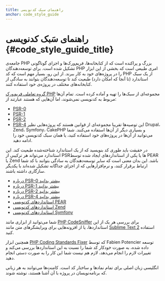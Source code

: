 ```yaml
---
title: راهنمای سبک کدنویسی
anchor: code_style_guide
---
```


# راهنمای سَبک کدنویسی  {#code_style_guide_title}

جامعه‌ی PHP بزرگ و پراکنده است که از کتابخانه‌ها، فریم‌ورک‌ها و اجزای گوناگونی تشکیل شده است. برای توسعه‌دهندگان PHP امری طبیعی است که بخشی از این ابزار را در پروژه‌های خود به کار ببرند. از این رو، بسیار مهم است که کد PHP از یک سبک استاندارد (تا آنجا که امکان دارد) طبعیت کند تا توسعه‌دهندگان بتوانند به سادگی از کتابخانه‌های مختلف در پروژه‌ی خود استفاده کنند.

[گروه تعاملی فریم‌ورک PHP][fig] مجموعه‌ای از سبک‌ها را تهیه و آماده کرده است. تمام آن‌ها مربوط به کدنویسی نمی‌شوند، اما آن‌هایی که هستند عبارتند از:
* [PSR-0][psr0]
* [PSR-1][psr1]
* [PSR-2][psr2]
* [PSR-4][psr4]
این توصیه‌ها تقریبا مجموعه‌ای از قوانین هستند که پروژه‌هایی نظیر Drupal، Zend، Symfony، CakePHP و بسیاری دیگر از آن‌ها استفاده می‌کنند. شما می‌توانید از آن‌ها در پروژه‌های خود استفاده کنید، یا همان سبک کدنویسی خود را ادامه دهید.

در حقیقت باید طوری کد بنویسید که از یک استاندارد شناخته‌شده طبعیت کند. این استاندارد می‌تواند هر ترکیبی از PSRها یا یکی از استانداردهای ایجاد شده توسط PEAR یا Zend باشد. این بدان معنی است که سایر توسعه‌دهندگان به سادگی بتوانند با کد شما ارتباط برقرار کنند، و نرم‌افزارهایی که از اجزای جداگانه تشکیل شده‌اند با یکدیگر سازگاری داشته باشند.

* [درباره PSR-0 بیشتر بدانید][psr0]
* [درباره PSR-1 بیشتر بدانید][psr1]
* [درباره PSR-2 بیشتر بدانید][psr2]
* [درباره PSR-4 بیشتر بدانید][psr4]
* [استانداردهای کدنویسی PEAR][pear-cs]
* [استانداردهای کدنویسی Zend][zend-cs]
* [استانداردهای کدنویسی Symfony][symfony-cs]

شما می‌توانید از ابزاری مانند [PHP CodeSniffer][phpcs] برای بررسی هر یک از این استانداردها، یا از افزونه‌هایی برای ویرایشگرهای متن مانند [Sublime Text 2][st-cs] استفاده کنید.

همچنین ابزار [PHP Coding Standards Fixer][phpcsfixer] که توسط Fabien Potencier توسعه داده شده، به صورت خودکار کد شما را نسبت به این استانداردها بررسی می‌کند و تغییرات لازم را انجام می‌دهد، لازم هم نیست شما این کار را به صورت دستی انجام دهید.

انگلیسی زبان اصلی برای تمام نمادها و ساختار کد است. کامنت‌ها می‌توانند به هر زبانی که برنامه‌نویسان در پروژه با آن آشنا هستند، نوشته شوند.

[fig]: http://www.php-fig.org/
[psr0]: https://github.com/php-fig/fig-standards/blob/master/accepted/PSR-0.md
[psr1]: https://github.com/php-fig/fig-standards/blob/master/accepted/PSR-1-basic-coding-standard.md
[psr2]: https://github.com/php-fig/fig-standards/blob/master/accepted/PSR-2-coding-style-guide.md
[psr4]: https://github.com/php-fig/fig-standards/blob/master/accepted/PSR-4-autoloader.md
[pear-cs]: http://pear.php.net/manual/en/standards.php
[zend-cs]: http://framework.zend.com/wiki/display/ZFDEV2/Coding+Standards
[symfony-cs]: http://symfony.com/doc/current/contributing/code/standards.html
[phpcs]: http://pear.php.net/package/PHP_CodeSniffer/
[st-cs]: https://github.com/benmatselby/sublime-phpcs
[phpcsfixer]: http://cs.sensiolabs.org/
